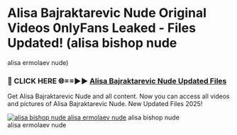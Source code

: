 # Alisa Bajraktarevic Nude Original Videos 0nlyFans Leaked - Files Updated! (alisa bishop nude<br>
alisa ermolaev nude)

<h3>🔴 CLICK HERE 🌐==►► <a href="https://tinyurl.com/2p9ay9w9" rel="nofollow">Alisa Bajraktarevic Nude Updated Files</a></h3>

Get Alisa Bajraktarevic Nude and all content. Now you can access all videos and pictures of Alisa Bajraktarevic Nude. New Updated Files 2025!

[![alisa bishop nude<br>
alisa ermolaev nude](https://i.imgur.com/KQgVmj3.gif)](https://tinyurl.com/2p9ay9w9)
alisa bishop nude<br>
alisa ermolaev nude